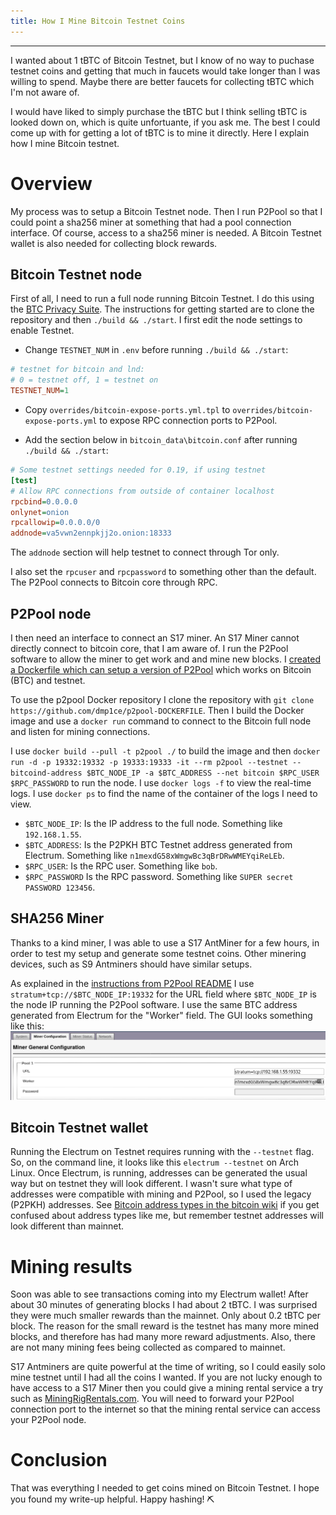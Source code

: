 ```yaml
---
title: How I Mine Bitcoin Testnet Coins
---
```


---

I wanted about 1 tBTC of Bitcoin Testnet, but I know of no way to puchase testnet coins and getting that much in faucets would take longer than I was willing to spend. Maybe there are better faucets for collecting tBTC which I'm not aware of.

I would have liked to simply purchase the tBTC but I think selling tBTC is looked down on, which is quite unfortuante, if you ask me. The best I could come up with for getting a lot of tBTC is to mine it directly. Here I explain how I mine Bitcoin testnet.

# Overview

My process was to setup a Bitcoin Testnet node. Then I run P2Pool so that I could point a sha256 miner at something that had a pool connection interface. Of course, access to a sha256 miner is needed. A Bitcoin Testnet wallet is also needed for collecting block rewards.

## Bitcoin Testnet node

First of all, I need to run a full node running Bitcoin Testnet. I do this using the [BTC Privacy Suite](https://github.com/dmp1ce/BTC-Privacy-Suite). The instructions for getting started are to clone the repository and then `./build && ./start`. I first edit the node settings to enable Testnet.

- Change `TESTNET_NUM` in `.env` before running `./build && ./start`:

``` ini
# testnet for bitcoin and lnd:
# 0 = testnet off, 1 = testnet on
TESTNET_NUM=1
```

- Copy `overrides/bitcoin-expose-ports.yml.tpl` to `overrides/bitcoin-expose-ports.yml` to expose RPC connection ports to P2Pool.

- Add the section below in `bitcoin_data\bitcoin.conf` after running `./build && ./start`:

``` ini
# Some testnet settings needed for 0.19, if using testnet
[test]
# Allow RPC connections from outside of container localhost
rpcbind=0.0.0.0
onlynet=onion
rpcallowip=0.0.0.0/0
addnode=va5vwn2ennpkjj2o.onion:18333
```

The `addnode` section will help testnet to connect through Tor only.

I also set the `rpcuser` and `rpcpassword` to something other than the default. The P2Pool connects to Bitcoin core through RPC.

## P2Pool node

I then need an interface to connect an S17 miner. An S17 Miner cannot directly connect to bitcoin core, that I am aware of. I run the P2Pool software to allow the miner to get work and and mine new blocks. I [created a Dockerfile which can setup a version of P2Pool](https://github.com/dmp1ce/p2pool-DOCKERFILE) which works on Bitcoin (BTC) and testnet.

To use the p2pool Docker repository I clone the repository with `git clone https://github.com/dmp1ce/p2pool-DOCKERFILE`. Then I build the Docker image and use a `docker run` command to connect to the Bitcoin full node and listen for mining connections.

I use `docker build --pull -t p2pool ./` to build the image and then `docker run -d -p 19332:19332 -p 19333:19333 -it --rm p2pool --testnet --bitcoind-address $BTC_NODE_IP -a $BTC_ADDRESS --net bitcoin $RPC_USER $RPC_PASSWORD` to run the node. I use `docker logs -f` to view the real-time logs. I use `docker ps` to find the name of the container of the logs I need to view.

- `$BTC_NODE_IP`: Is the IP address to the full node. Something like `192.168.1.55`.
- `$BTC_ADDRESS`: Is the P2PKH BTC Testnet address generated from Electrum. Something like `n1mexdG58xWmgwBc3qBrDRwWMEYqiReLEb`.
- `$RPC_USER`: Is the RPC user. Something like `bob`.
- `$RPC_PASSWORD` Is the RPC password. Something like `SUPER secret PASSWORD 123456`.

## SHA256 Miner

Thanks to a kind miner, I was able to use a S17 AntMiner for a few hours, in order to test my setup and generate some testnet coins. Other minering devices, such as S9 Antminers should have similar setups.

As explained in the [instructions from P2Pool README](https://github.com/jtoomim/p2pool/blob/155022fc942ec45778a95622766a9b11d923e76e/README.md) I use `stratum+tcp://$BTC_NODE_IP:19332` for the URL field where `$BTC_NODE_IP` is the node IP running the P2Pool software. I use the same BTC address generated from Electrum for the "Worker" field. The GUI looks something like this:
![S17 AntMiner Testnet configuration with P2Pool](/images/2020-09/S17-AntMiner-configuration.png)

## Bitcoin Testnet wallet

Running the Electrum on Testnet requires running with the `--testnet` flag. So, on the command line, it looks like this `electrum --testnet` on Arch Linux. Once Electrum, is running, addresses can be generated the usual way but on testnet they will look different. I wasn't sure what type of addresses were compatible with mining and P2Pool, so I used the legacy (P2PKH) addresses. See [Bitcoin address types in the bitcoin wiki](https://en.bitcoin.it/wiki/Address) if you get confused about address types like me, but remember testnet addresses will look different than mainnet.

# Mining results

Soon was able to see transactions coming into my Electrum wallet! After about 30 minutes of generating blocks I had about 2 tBTC. I was surprised they were much smaller rewards than the mainnet. Only about 0.2 tBTC per block. The reason for the small reward is the testnet has many more mined blocks, and therefore has had many more reward adjustments. Also, there are not many mining fees being collected as compared to mainnet.

S17 Antminers are quite powerful at the time of writing, so I could easily solo mine testnet until I had all the coins I wanted. If you are not lucky enough to have access to a S17 Miner then you could give a mining rental service a try such as [MiningRigRentals.com](https://www.miningrigrentals.com/?ref=34746). You will need to forward your P2Pool connection port to the internet so that the mining rental service can access your P2Pool node.

# Conclusion

That was everything I needed to get coins mined on Bitcoin Testnet. I hope you found my write-up helpful. Happy hashing! ⛏
